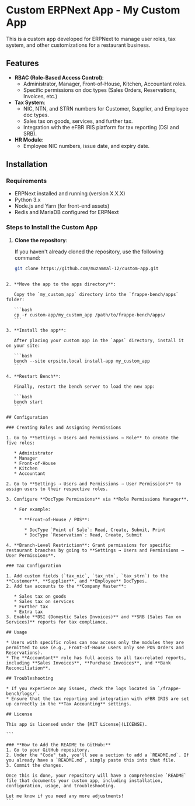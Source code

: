 # Custom ERPNext App - My Custom App

This is a custom app developed for ERPNext to manage user roles, tax system, and other customizations for a restaurant business.

## Features

- **RBAC (Role-Based Access Control)**: 
  - Administrator, Manager, Front-of-House, Kitchen, Accountant roles.
  - Specific permissions on doc types (Sales Orders, Reservations, Invoices, etc.)
- **Tax System**:
  - NIC, NTN, and STRN numbers for Customer, Supplier, and Employee doc types.
  - Sales tax on goods, services, and further tax.
  - Integration with the eFBR IRIS platform for tax reporting (DSI and SRB).
- **HR Module**:
  - Employee NIC numbers, issue date, and expiry date.

## Installation

### Requirements

- ERPNext installed and running (version X.X.X)
- Python 3.x
- Node.js and Yarn (for front-end assets)
- Redis and MariaDB configured for ERPNext

### Steps to Install the Custom App

1. **Clone the repository**:
   
   If you haven't already cloned the repository, use the following command:
   
   ```bash
   git clone https://github.com/muzammal-12/custom-app.git
````

2. **Move the app to the apps directory**:

   Copy the `my_custom_app` directory into the `frappe-bench/apps` folder:

   ```bash
   cp -r custom-app/my_custom_app /path/to/frappe-bench/apps/
   ```

3. **Install the app**:

   After placing your custom app in the `apps` directory, install it on your site:

   ```bash
   bench --site erpsite.local install-app my_custom_app
   ```

4. **Restart Bench**:

   Finally, restart the bench server to load the new app:

   ```bash
   bench start
   ```

## Configuration

### Creating Roles and Assigning Permissions

1. Go to **Settings → Users and Permissions → Role** to create the five roles:

   * Administrator
   * Manager
   * Front-of-House
   * Kitchen
   * Accountant

2. Go to **Settings → Users and Permissions → User Permissions** to assign users to their respective roles.

3. Configure **DocType Permissions** via **Role Permissions Manager**.

   * For example:

     * **Front-of-House / POS**:

       * DocType `Point of Sale`: Read, Create, Submit, Print
       * DocType `Reservation`: Read, Create, Submit

4. **Branch-Level Restriction**: Grant permissions for specific restaurant branches by going to **Settings → Users and Permissions → User Permissions**.

### Tax Configuration

1. Add custom fields (`tax_nic`, `tax_ntn`, `tax_strn`) to the **Customer**, **Supplier**, and **Employee** DocTypes.
2. Add tax accounts to the **Company Master**:

   * Sales tax on goods
   * Sales tax on services
   * Further tax
   * Extra tax
3. Enable **DSI (Domestic Sales Invoices)** and **SRB (Sales Tax on Services)** reports for tax compliance.

## Usage

* Users with specific roles can now access only the modules they are permitted to use (e.g., Front-of-House users only see POS Orders and Reservations).
* The **Accountant** role has full access to all tax-related reports, including **Sales Invoices**, **Purchase Invoices**, and **Bank Reconciliation**.

## Troubleshooting

* If you experience any issues, check the logs located in `/frappe-bench/logs/`.
* Ensure that the tax reporting and integration with eFBR IRIS are set up correctly in the **Tax Accounting** settings.

## License

This app is licensed under the [MIT License](LICENSE).

```

### **How to Add the README to GitHub:**
1. Go to your GitHub repository.
2. Under the "Code" tab, you'll see a section to add a `README.md`. If you already have a `README.md`, simply paste this into that file.
3. Commit the changes.

Once this is done, your repository will have a comprehensive `README` file that documents your custom app, including installation, configuration, usage, and troubleshooting.

Let me know if you need any more adjustments!
```
